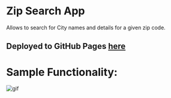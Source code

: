# Zip Search App

Allows to search for City names and details for a given zip code.

## Deployed to GitHub Pages [here](https://rivka99.github.io/TTP_assignment06_zip/)

# Sample Functionality:
![gif](https://github.com/rivka99/TTP_assignment06_zip/blob/master/media/demo.gif)
